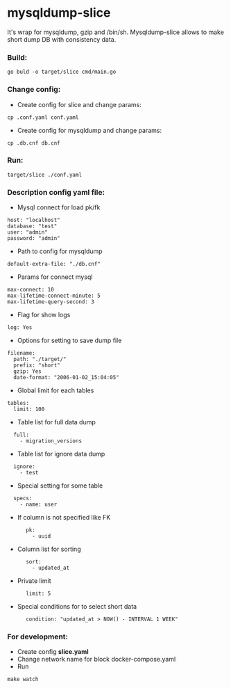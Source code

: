 # mysqldump-slice
It's wrap for mysqldump, gzip and /bin/sh. Mysqldump-slice allows to make short dump DB with consistency data.

### Build:
```
go buld -o target/slice cmd/main.go
```

### Change config:
- Create config for slice and change params:
```
cp .conf.yaml conf.yaml
```
- Create config for mysqldump and change params:
```
cp .db.cnf db.cnf
```

### Run:
```
target/slice ./conf.yaml
```


### Description config yaml file:
- Mysql connect for load pk/fk
```
host: "localhost"
database: "test"
user: "admin"
password: "admin"
```
- Path to config for mysqldump
```
default-extra-file: "./db.cnf"
```
- Params for connect mysql
```
max-connect: 10
max-lifetime-connect-minute: 5
max-lifetime-query-second: 3
```
- Flag for show logs
```
log: Yes
```
- Options for setting to save dump file
```
filename:
  path: "./target/"
  prefix: "short"
  gzip: Yes
  date-format: "2006-01-02_15:04:05"
```
- Global limit for each tables
```
tables:
  limit: 100
```
- Table list for full data dump
```
  full:
    - migration_versions
```
- Table list for ignore data dump
```
  ignore:
    - test 
```
- Special setting for some table
```
  specs:
    - name: user
```
- If column is not specified like FK
```
      pk:
        - uuid
```
- Column list for sorting
```
      sort:
        - updated_at
```
- Private limit
```
      limit: 5
```
- Special conditions for to select short data
```
      condition: "updated_at > NOW() - INTERVAL 1 WEEK"
```


### For development:
- Create config **slice.yaml**
- Change network name for block docker-compose.yaml
- Run
```
make watch
```

